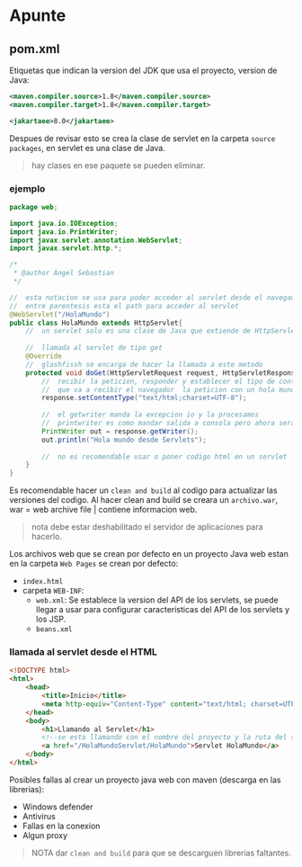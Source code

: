 # Apunte

## pom.xml

Etiquetas que indican la version del JDK que usa el proyecto, version de Java:

```xml
<maven.compiler.source>1.8</maven.compiler.source>
<maven.compiler.target>1.8</maven.compiler.target>

<jakartaee>8.0</jakartaee>
```

Despues de revisar esto se crea la clase de servlet en la carpeta `source packages`, en servlet es una clase de Java.

> hay clases en ese paquete se pueden eliminar.

### ejemplo

```java
package web;

import java.io.IOException;
import java.io.PrintWriter;
import javax.servlet.annotation.WebServlet;
import javax.servlet.http.*;

/*
 * @author Angel Sebastian
 */

//  esta notacion se usa para poder acceder al servlet desde el navegador
//  entre parentesis esta el path para acceder al servlet
@WebServlet("/HolaMundo")
public class HolaMundo extends HttpServlet{
    //  un servlet solo es una clase de Java que extiende de HttpServlet
    
    //  llamada al servlet de tipo get
    @Override
    //  glashfissh se encarga de hacer la llamada a este metodo
    protected void doGet(HttpServletRequest request, HttpServletResponse response) throws IOException {
        //  recibir la peticion, responder y establecer el tipo de contenido 
        //  que va a recibir el navegador  la peticion con un hola mundo
        response.setContentType("text/html;charset=UTF-8");
        
        //  el getwriter manda la excepcion io y la procesamos
        //  printwriter es como mandar salida a consola pero ahora sera al navegador web
        PrintWriter out = response.getWriter();
        out.println("Hola mundo desde Servlets");
        
        //  no es recomendable usar o poner codigo html en un servlet
    }
}
```

Es recomendable hacer un `clean and build` al codigo para actualizar las versiones del codigo.
Al hacer clean and build se creara un `archivo.war`, war = web archive file | contiene informacion web.

> nota debe estar deshabilitado el servidor de aplicaciones para hacerlo.

Los archivos web que se crean por defecto en un proyecto Java web estan en la carpeta `Web Pages` se crean por defecto:

* `index.html`
* carpeta `WEB-INF`:
  * `web.xml`: Se establece la version del API de los servlets, se puede llegar a usar para configurar caracteristicas del
     API de los servlets y los JSP.
  * `beans.xml`

### llamada al servlet desde el HTML

```html
<!DOCTYPE html>
<html>
    <head>
        <title>Inicio</title>
        <meta http-equiv="Content-Type" content="text/html; charset=UTF-8">
    </head>
    <body>
        <h1>Llamando al Servlet</h1>
        <!--se esta llamando con el nombre del proyecto y la ruta del servlet-->
        <a href="/HolaMundoServlet/HolaMundo">Servlet HolaMundo</a>
    </body>
</html>
```

Posibles fallas al crear un proyecto java web con maven (descarga en las librerias):

* Windows defender
* Antivirus
* Fallas en la conexion
* Algun proxy

> NOTA dar `clean and build` para que se descarguen librerias faltantes.
